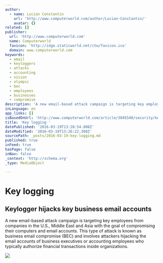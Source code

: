 ```yaml
---
author:
  - name: Lucian Constantin
    url: 'http://www.computerworld.com/author/Lucian-Constantin/'
    avatar: {}
related: []
publisher:
  url: 'http://www.computerworld.com'
  name: Computerworld
  favicon: 'http://idge.staticworld.net/ctw/favicon.ico'
  domain: www.computerworld.com
keywords:
  - email
  - keyloggers
  - attacks
  - accounting
  - vision
  - olympic
  - bec
  - employees
  - businesses
  - compromise
description: 'A new email-based attack campaign is targeting key employees from companies in the U.S., Middle East and Asia with the goal of compromising their computers and email accounts. This type of attack is known as business email compromise (BEC) and involves attackers hijacking the email accounts of business executives or accounting employees who typically authorize financial transactions inside organizations.'
inLanguage: en
app_links: []
isBasedOnUrl: 'http://www.computerworld.com/article/3045540/security/keylogger-hijacks-key-business-email-accounts.html'
title: 'Key logging '
datePublished: '2016-03-19T13:28:54.808Z'
dateModified: '2016-03-19T13:26:22.308Z'
sourcePath: _posts/2016-03-19-key-logging.md
published: true
inFeed: true
hasPage: false
inNav: false
_context: 'http://schema.org'
_type: MediaObject

---
```

# Key logging 

<article style=""><h1>Keylogger hijacks key business email accounts</h1><p>A new email-based attack campaign is targeting key employees from companies in the U.S., Middle East and Asia with the goal of compromising their computers and email accounts. This type of attack is known as business email compromise (BEC) and involves attackers hijacking the email accounts of business executives or accounting employees who typically authorize financial transactions inside organizations.</p><img src="http://images.techhive.com/images/idgnsImport/2015/08/id-2958070-cyberespionage_3-100601454-orig.jpg" /></article>